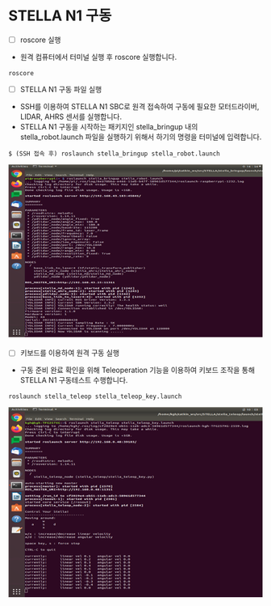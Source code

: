 # STELLA N1 구동

* [ ] roscore 실행
* 원격 컴퓨터에서 터미널 실행 후 roscore 실행합니다.

```text
roscore
```

* [ ] STELLA N1 구동 파일 실행 
* SSH를 이용하여 STELLA N1 SBC로 원격 접속하여 구동에 필요한 모터드라이버, LIDAR, AHRS 센서를 실행합니다.
* STELLA N1 구동을 시작하는 패키지인 stella\_bringup 내의 stella\_robot.launch 파일을 실행하기 위해서 하기의 명령을 터미널에 입력합니다.

```text
$ (SSH 접속 후) roslaunch stella_bringup stella_robot.launch
```

![ ](../.gitbook/assets/022.png)

* [ ] 키보드를 이용하여 원격 구동 실행
* 구동 준비 완료 확인을 위해 Teleoperation 기능을 이용하여 키보드 조작을 통해 STELLA N1 구동테스트 수행합니다.

```text
roslaunch stella_teleop stella_teleop_key.launch
```

![ ](../.gitbook/assets/023.png)



